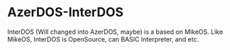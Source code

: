 # AzerDOS-InterDOS
InterDOS (Will changed into AzerDOS, maybe) is a based on MikeOS. Like MikeOS, InterDOS
is OpenSource, can BASIC Interpreter, and etc.
